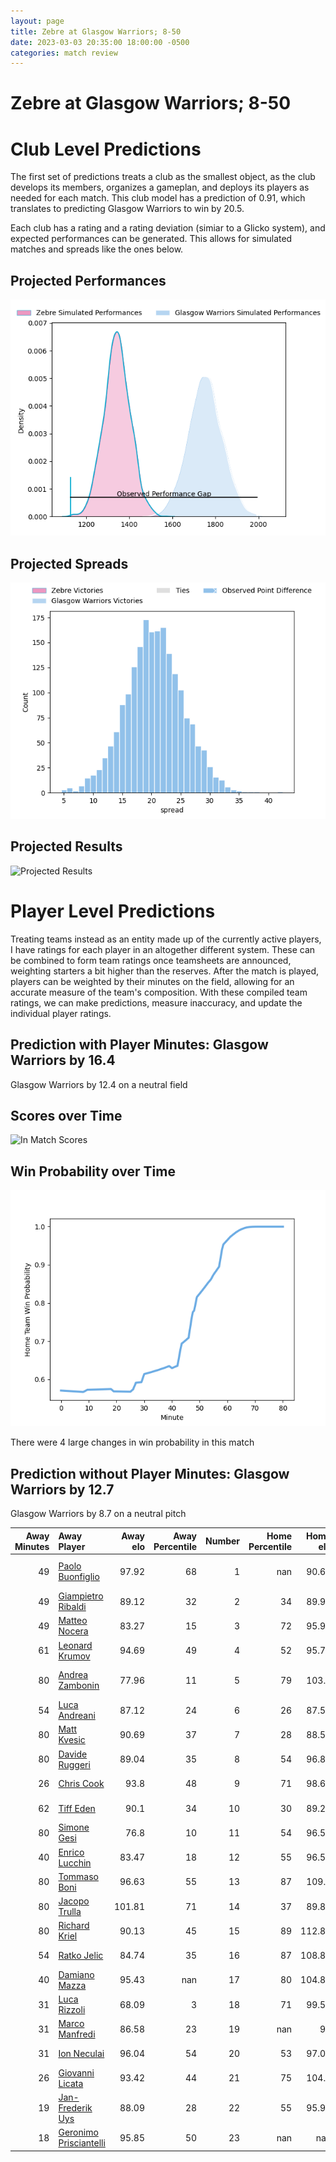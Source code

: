 ```yaml
---  
layout: page  
title: Zebre at Glasgow Warriors; 8-50  
date: 2023-03-03 20:35:00 18:00:00 -0500  
categories: match review  
---
```

# Zebre at Glasgow Warriors; 8-50

# Club Level Predictions


The first set of predictions treats a club as the smallest object, as the club develops its members, organizes a gameplan, and deploys its players as needed for each match. This club model has a prediction of 0.91, which translates to predicting Glasgow Warriors to win by 20.5.

Each club has a rating and a rating deviation (simiar to a Glicko system), and expected performances can be generated. This allows for simulated matches and spreads like the ones below.
## Projected Performances


![Projected Performances](plots/performances_2023-03-03-GlasgowWarriors-Zebre.png)
## Projected Spreads


![Projected Spreads](plots/spreads_2023-03-03-GlasgowWarriors-Zebre.png)
## Projected Results


![Projected Results](plots/resultbar_2023-03-03-GlasgowWarriors-Zebre.png)
# Player Level Predictions


Treating teams instead as an entity made up of the currently active players, I have ratings for each player in an altogether different system. These can be combined to form team ratings once teamsheets are announced, weighting starters a bit higher than the reserves. After the match is played, players can be weighted by their minutes on the field, allowing for an accurate measure of the team's composition. With these compiled team ratings, we can make predictions, measure inaccuracy, and update the individual player ratings.
## Prediction with Player Minutes: Glasgow Warriors by 16.4


Glasgow Warriors by 12.4 on a neutral field
## Scores over Time


![In Match Scores](plots/recap_scores_2023-03-03-GlasgowWarriors-Zebre.png)
## Win Probability over Time


![In Match Predictions](plots/recap_prob_2023-03-03-GlasgowWarriors-Zebre.png)

There were 4 large changes in win probability in this match
## Prediction without Player Minutes: Glasgow Warriors by 12.7


Glasgow Warriors by 8.7 on a neutral pitch



|   Away Minutes | Away Player                                                                 |   Away elo |   Away Percentile |   Number |   Home Percentile |   Home elo | Home Player                                                                   |   Home Minutes |
|---------------:|:----------------------------------------------------------------------------|-----------:|------------------:|---------:|------------------:|-----------:|:------------------------------------------------------------------------------|---------------:|
|             49 | [Paolo Buonfiglio](..//playerfiles//PaoloBuonfiglio_cleaned.md)             |      97.92 |                68 |        1 |               nan |      90.68 | [Allan Michael Elgin Dell](..//playerfiles//AllanMichaelElginDell_cleaned.md) |             49 |
|             49 | [Giampietro Ribaldi](..//playerfiles//GiampietroRibaldi_cleaned.md)         |      89.12 |                32 |        2 |                34 |      89.91 | [Johnny Matthews](..//playerfiles//JohnnyMatthews_cleaned.md)                 |             49 |
|             49 | [Matteo Nocera](..//playerfiles//MatteoNocera_cleaned.md)                   |      83.27 |                15 |        3 |                72 |      95.99 | [Simon Berghan](..//playerfiles//SimonBerghan_cleaned.md)                     |             54 |
|             61 | [Leonard Krumov](..//playerfiles//LeonardKrumov_cleaned.md)                 |      94.69 |                49 |        4 |                52 |      95.76 | [Lewis Bean](..//playerfiles//LewisBean_cleaned.md)                           |             54 |
|             80 | [Andrea Zambonin](..//playerfiles//AndreaZambonin_cleaned.md)               |      77.96 |                11 |        5 |                79 |     103.2  | [Jean-Pierre du Preez](..//playerfiles//Jean-PierreduPreez_cleaned.md)        |             80 |
|             54 | [Luca Andreani](..//playerfiles//LucaAndreani_cleaned.md)                   |      87.12 |                24 |        6 |                26 |      87.56 | [Scott Cummings](..//playerfiles//ScottCummings_cleaned.md)                   |             80 |
|             80 | [Matt Kvesic](..//playerfiles//MattKvesic_cleaned.md)                       |      90.69 |                37 |        7 |                28 |      88.52 | [Rory Darge](..//playerfiles//RoryDarge_cleaned.md)                           |             67 |
|             80 | [Davide Ruggeri](..//playerfiles//DavideRuggeri_cleaned.md)                 |      89.04 |                35 |        8 |                54 |      96.85 | [Sione Vailanu](..//playerfiles//SioneVailanu_cleaned.md)                     |             80 |
|             26 | [Chris Cook](..//playerfiles//ChrisCook_cleaned.md)                         |      93.8  |                48 |        9 |                71 |      98.66 | [George Horne](..//playerfiles//GeorgeHorne_cleaned.md)                       |             67 |
|             62 | [Tiff Eden](..//playerfiles//TiffEden_cleaned.md)                           |      90.1  |                34 |       10 |                30 |      89.28 | [Tom Jordan](..//playerfiles//TomJordan_cleaned.md)                           |             55 |
|             80 | [Simone Gesi](..//playerfiles//SimoneGesi_cleaned.md)                       |      76.8  |                10 |       11 |                54 |      96.54 | [Cole Forbes](..//playerfiles//ColeForbes_cleaned.md)                         |             80 |
|             40 | [Enrico Lucchin](..//playerfiles//EnricoLucchin_cleaned.md)                 |      83.47 |                18 |       12 |                55 |      96.54 | [Sam Johnson](..//playerfiles//SamJohnson_cleaned.md)                         |             80 |
|             80 | [Tommaso Boni](..//playerfiles//TommasoBoni_cleaned.md)                     |      96.63 |                55 |       13 |                87 |     109.9  | [Stafford McDowall](..//playerfiles//StaffordMcDowall_cleaned.md)             |             80 |
|             80 | [Jacopo Trulla](..//playerfiles//JacopoTrulla_cleaned.md)                   |     101.81 |                71 |       14 |                37 |      89.84 | [Josh McKay](..//playerfiles//JoshMcKay_cleaned.md)                           |             80 |
|             80 | [Richard Kriel](..//playerfiles//RichardKriel_cleaned.md)                   |      90.13 |                45 |       15 |                89 |     112.85 | [Ollie Smith](..//playerfiles//OllieSmith_cleaned.md)                         |             80 |
|             54 | [Ratko Jelic](..//playerfiles//RatkoJelic_cleaned.md)                       |      84.74 |                35 |       16 |                87 |     108.86 | [Fraser Brown](..//playerfiles//FraserBrown_cleaned.md)                       |             31 |
|             40 | [Damiano Mazza](..//playerfiles//DamianoMazza_cleaned.md)                   |      95.43 |               nan |       17 |                80 |     104.85 | [Jamie Bhatti](..//playerfiles//JamieBhatti_cleaned.md)                       |             31 |
|             31 | [Luca Rizzoli](..//playerfiles//LucaRizzoli_cleaned.md)                     |      68.09 |                 3 |       18 |                71 |      99.55 | [Thomas Gordon](..//playerfiles//ThomasGordon_cleaned.md)                     |             26 |
|             31 | [Marco Manfredi](..//playerfiles//MarcoManfredi_cleaned.md)                 |      86.58 |                23 |       19 |               nan |      95    | [Olivier Kebble](..//playerfiles//OlivierKebble_cleaned.md)                   |             26 |
|             31 | [Ion Neculai](..//playerfiles//IonNeculai_cleaned.md)                       |      96.04 |                54 |       20 |                53 |      97.09 | [Duncan Weir](..//playerfiles//DuncanWeir_cleaned.md)                         |             25 |
|             26 | [Giovanni Licata](..//playerfiles//GiovanniLicata_cleaned.md)               |      93.42 |                44 |       21 |                75 |     104.8  | [Alex Samuel](..//playerfiles//AlexSamuel_cleaned.md)                         |             13 |
|             19 | [Jan-Frederik Uys](..//playerfiles//Jan-FrederikUys_cleaned.md)             |      88.09 |                28 |       22 |                55 |      95.95 | [Jamie Dobie](..//playerfiles//JamieDobie_cleaned.md)                         |             13 |
|             18 | [Geronimo Prisciantelli](..//playerfiles//GeronimoPrisciantelli_cleaned.md) |      95.85 |                50 |       23 |               nan |     nan    | nan                                                                           |            nan |

